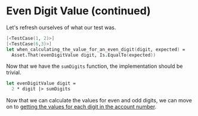 # Even Digit Value (continued)

Let's refresh ourselves of what our test was.

```fsharp
[<TestCase(1, 2)>]
[<TestCase(6,3)>]
let when_calculating_the_value_for_an_even_digit(digit, expected) =
  Asset.That(evenDigitValue digit, Is.EqualTo(expected))
```

Now that we have the `sumDigits` function, the implementation should be trivial.

```fsharp
let evenDigitValue digit =
  2 * digit |> sumDigits
```

Now that we can calculate the values for even and odd digits, we can move on to [getting the values for each digit in the account number](step-6.md).
